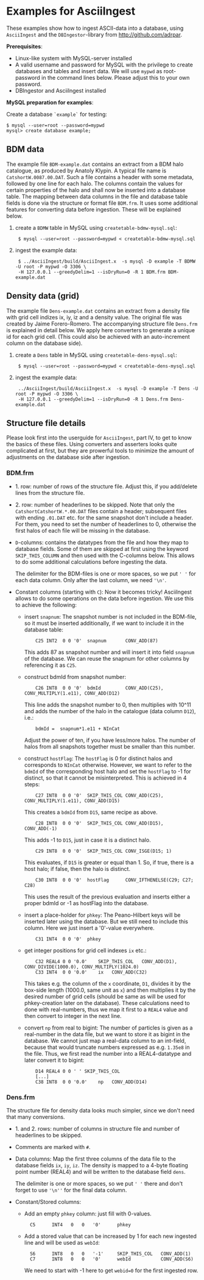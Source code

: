 
Examples for AsciiIngest
=====================

These examples show how to ingest ASCII-data into a database, using
`AsciiIngest` and the `DBIngestor`-library from http://github.com/adrpar.

**Prerequisites**:

* Linux-like system with MySQL-server installed
* A valid username and password for MySQL with the privilege to create 
  databases and tables and insert data. We will use `mypwd` as root-password
  in the command lines below. Please adjust this to your own password.
* DBIngestor and AsciiIngest installed

**MySQL preparation for examples**:

Create a database `` `example` `` for testing:

	$ mysql --user=root --password=mypwd
	mysql> create database example;


BDM data
-------
The example file `BDM-example.dat` contains an extract from a BDM halo 
catalogue, as produced by Anatoly Klypin. A typical file name is 
`CatshortW.0087.00.DAT`.
Such a file contains a header with some metadata, followed by one line for 
each halo.
The columns contain the values for certain properties of the halo and shall now 
be inserted into a database table. The mapping between data columns in the file
and database table fields is done via the structure or format file `BDM.frm`. 
It uses some additional features for converting data before ingestion. These 
will be explained below.

1. create a `BDMW` table in MySQL using `createtable-bdmw-mysql.sql`:

		$ mysql --user=root --password=mypwd < createtable-bdmw-mysql.sql

2. ingest the example data:

		$ ../AsciiIngest/build/AsciiIngest.x  -s mysql -D example -T BDMW -U root -P mypwd -O 3306 \
		-H 127.0.0.1 --greedyDelim=1 --isDryRun=0 -R 1 BDM.frm BDM-example.dat



Density data (grid)
-----------------
The example file `Dens-example.dat` contains an extract from a density file
with grid cell indizes ix, iy, iz and a density value. The original file
was created by Jaime Forero-Romero. The accompanying structure file `Dens.frm`
is explained in detail below. We apply here converters to generate a unique id
for each grid cell. (This could also be achieved with an auto-increment 
column on the database side).

1. create a `Dens` table in MySQL using `createtable-dens-mysql.sql`:

		$ mysql --user=root --password=mypwd < createtable-dens-mysql.sql

2. ingest the example data:

		../AsciiIngest/build/AsciiIngest.x  -s mysql -D example -T Dens -U root -P mypwd -O 3306 \
		-H 127.0.0.1 --greedyDelim=1 --isDryRun=0 -R 1 Dens.frm Dens-example.dat




Structure file details
-------------------
Please look first into the userguide for `AsciiIngest`, part IV, to get to 
know the basics of these files. Using converters and asserters looks quite
complicated at first, but they are prowerful tools to minimize the amount 
of adjustments on the database side after ingestion.


### BDM.frm ###
* 1\. row: number of rows of the structure file. Adjust this, 
if you add/delete lines from the structure file.

* 2\. row: number of headerlines to be skipped. Note 
that only the `CatshortCatshortW.*.00.DAT` files contain a header; subsequent files
with ending `.01.DAT` etc. for the same snapshot don't include a header. For them, 
you need to set the number of headerlines to 0, otherwise the first halos of each file
will be missing in the database.

* `D`-columns: contains the datatypes from the file and how they map to database fields. 
  Some of them are skipped at first using the keyword `SKIP_THIS_COLUMN` and 
  then used with the C-columns below. This allows to do some additional calculations 
  before ingesting the data. 
  
  The delimiter for the BDM-files is one or more spaces, so we put `' '` 
  for each data column. Only after the last column, we need `'\n'`.

* Constant columns (starting with `C`): Now it becomes tricky! AsciiIngest allows to 
  do some operations on the data before ingestion. We use this to achieve the following:
  
  - insert `snapnum`: The snapshot number is not included in the BDM-file, so it must 
     be inserted additionally, if we want to include it in the database table:
     
			C25 INT2  0 0 '0'  snapnum       CONV_ADD(87)

     This adds 87 as snapshot number and will insert it into field `snapnum` of the database.
     We can reuse the snapnum for other columns by referencing it as `C25`.
     
  - construct bdmId from snapshot number:
  
			C26 INT8  0 0 '0'  bdmId         CONV_ADD(C25), CONV_MULTIPLY(1.e11), CONV_ADD(D12)

     This line adds the snapshot number to 0, then multiplies with 10^11 and adds the number 
     of the halo in the catalogue (data column `D12`), i.e.:
     
			bdmId =  snapnum*1.e11 + NInCat 

     Adjust the power of ten, if you have less/more halos. The number of halos from all
     snapshots together must be smaller than this number. 

  - construct `hostFlag`: The `hostFlag` is 0 for distinct halos and corresponds to `NInCat` 
    otherwise. However, we want to refer to the `bdmId` of the corresponding host halo and 
    set the `hostFlag` to -1 for distinct, so that it cannot be misinterpreted. This is 
    achieved in 4 steps:
    
			C27 INT8  0 0 '0'  SKIP_THIS_COL CONV_ADD(C25), CONV_MULTIPLY(1.e11), CONV_ADD(D15)
		
 	 This creates a `bdmId` from `D15`, same recipe as above.
  	
			C28 INT8  0 0 '0'  SKIP_THIS_COL CONV_ADD(D15), CONV_ADD(-1)
		
	 This adds -1 to `D15`, just in case it is a distinct halo. 
		
			C29 INT8  0 0 '0'  SKIP_THIS_COL CONV_ISGE(D15; 1)
		
	 This evaluates, if `D15` is greater or equal than 1. So, if true, there is a 
	 host halo; if false, then the halo is distinct.
	
			C30 INT8  0 0 '0'  hostFlag      CONV_IFTHENELSE(C29; C27; C28)
		
	 This uses the result of the previous evaluation and inserts either a proper 
	 bdmId or -1 as hostFlag into the database.

  - insert a place-holder for `phkey`: The Peano-Hilbert keys will be inserted
    later using the database. But we still need to include this column. Here we 
    just insert a '0'-value everywhere.
    
			C31 INT4  0 0 '0'  phkey

  - get integer positions for grid cell indexes `ix` etc.:
  
			C32 REAL4 0 0 '0.0'    SKIP_THIS_COL   CONV_ADD(D1), CONV_DIVIDE(1000.0), CONV_MULTIPLY(1024.0)
			C33 INT4  0 0 '0.0'    ix   CONV_ADD(C32)

	 This takes e.g. the column of the `x` coordinate, `D1`, divides it by the 
	 box-side length (1000.0, same unit as `x`) and then multiplies it by the 
	 desired number of grid cells (should be same as will be used for phkey-creation 
	 later on the database). These calculations need to done with real-numbers, 
	 thus we map it first to a `REAL4` value and then convert to integer
	 in the next line.

  - convert `np` from real to bigint: The number of particles is given as a real-number 
     in the data file, but we want to store it as bigint in the database. We cannot just 
     map a real-data column to an int-field, because that would truncate numbers expressed
     as e.g. `1.35e8` in the file. Thus, we first read the number into a REAL4-datatype
     and later convert it to bigint:
    
			D14 REAL4 0 0 ' ' SKIP_THIS_COL
			[...]		
			C38 INT8  0 0 '0.0'    np   CONV_ADD(D14)

	
### Dens.frm ###
The structure file for density data looks much simpler, since we don't need
that many conversions.

* 1\. and 2\. rows: number of columns in structure file and number of headerlines to be 
  skipped. 
* Comments are marked with `#`.
* Data columns: Map the first three columns of the data file to the database fields `ix`, `iy`, `iz`. 
  The density is mapped to a 4-byte floating point number (REAL4) and will be written to the 
  database field `dens`.
  
  The delimiter is one or more spaces, so we put `' '` there and don't forget 
  to use `'\n''` for the final data column. 
  
* Constant/Stored columns: 
    - Add an empty `phkey` column: just fill with 0-values.

			C5      INT4   0   0   '0'      phkey

	- Add a stored value that can be increased by 1 for each new ingested line
	  and will be used as `webId`:
	
			S6      INT8   0   0   '-1'     SKIP_THIS_COL   CONV_ADD(1)
			C7      INT8   0   0   '0'      webId           CONV_ADD(S6)
			
  	  We need to start with -1 here to get `webid=0` for the first ingested row.







